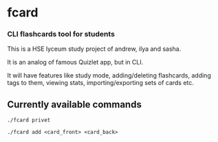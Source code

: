 # fcard
### CLI flashcards tool for students 

This is a HSE lyceum study project of andrew, ilya and sasha.

It is an analog of famous Quizlet app, but in CLI.

It will have features like study mode, adding/deleting flashcards, adding tags to them, viewing stats, importing/exporting sets of cards etc.

## Currently available commands

`./fcard privet`

`./fcard add <card_front> <card_back>`
